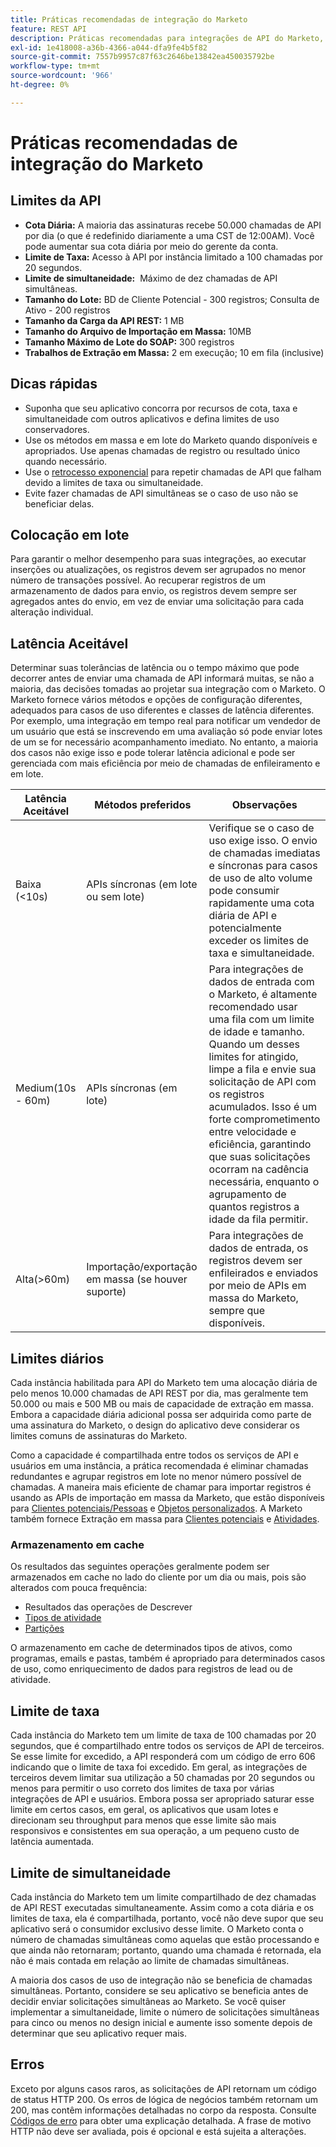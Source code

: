 ```yaml
---
title: Práticas recomendadas de integração do Marketo
feature: REST API
description: Práticas recomendadas para integrações de API do Marketo, abrangendo cotas, limites de taxa e simultaneidade, agrupamento, importação e exportação em massa, armazenamento em cache e planejamento de latência.
exl-id: 1e418008-a36b-4366-a044-dfa9fe4b5f82
source-git-commit: 7557b9957c87f63c2646be13842ea450035792be
workflow-type: tm+mt
source-wordcount: '966'
ht-degree: 0%

---
```


# Práticas recomendadas de integração do Marketo

## Limites da API

- **Cota Diária:** A maioria das assinaturas recebe 50.000 chamadas de API por dia (o que é redefinido diariamente a uma CST de 12:00AM). Você pode aumentar sua cota diária por meio do gerente da conta.
- **Limite de Taxa:** Acesso à API por instância limitado a 100 chamadas por 20 segundos.
- **Limite de simultaneidade:**  Máximo de dez chamadas de API simultâneas.
- **Tamanho do Lote:** BD de Cliente Potencial - 300 registros; Consulta de Ativo - 200 registros
- **Tamanho da Carga da API REST:** 1 MB
- **Tamanho do Arquivo de Importação em Massa:** 10MB
- **Tamanho Máximo de Lote do SOAP:** 300 registros
- **Trabalhos de Extração em Massa:** 2 em execução; 10 em fila (inclusive)

## Dicas rápidas

- Suponha que seu aplicativo concorra por recursos de cota, taxa e simultaneidade com outros aplicativos e defina limites de uso conservadores.
- Use os métodos em massa e em lote do Marketo quando disponíveis e apropriados. Use apenas chamadas de registro ou resultado único quando necessário.
- Use o [retrocesso exponencial](https://en.wikipedia.org/wiki/Exponential_backoff) para repetir chamadas de API que falham devido a limites de taxa ou simultaneidade.
- Evite fazer chamadas de API simultâneas se o caso de uso não se beneficiar delas.

## Colocação em lote

Para garantir o melhor desempenho para suas integrações, ao executar inserções ou atualizações, os registros devem ser agrupados no menor número de transações possível. Ao recuperar registros de um armazenamento de dados para envio, os registros devem sempre ser agregados antes do envio, em vez de enviar uma solicitação para cada alteração individual.

## Latência Aceitável

Determinar suas tolerâncias de latência ou o tempo máximo que pode decorrer antes de enviar uma chamada de API informará muitas, se não a maioria, das decisões tomadas ao projetar sua integração com o Marketo. O Marketo fornece vários métodos e opções de configuração diferentes, adequados para casos de uso diferentes e classes de latência diferentes. Por exemplo, uma integração em tempo real para notificar um vendedor de um usuário que está se inscrevendo em uma avaliação só pode enviar lotes de um se for necessário acompanhamento imediato. No entanto, a maioria dos casos não exige isso e pode tolerar latência adicional e pode ser gerenciada com mais eficiência por meio de chamadas de enfileiramento e em lote.

| Latência Aceitável | Métodos preferidos | Observações |
|---|---|---|
| Baixa (&lt;10s) | APIs síncronas (em lote ou sem lote) | Verifique se o caso de uso exige isso. O envio de chamadas imediatas e síncronas para casos de uso de alto volume pode consumir rapidamente uma cota diária de API e potencialmente exceder os limites de taxa e simultaneidade. |
| Medium(10s - 60m) | APIs síncronas (em lote) | Para integrações de dados de entrada com o Marketo, é altamente recomendado usar uma fila com um limite de idade e tamanho. Quando um desses limites for atingido, limpe a fila e envie sua solicitação de API com os registros acumulados. Isso é um forte comprometimento entre velocidade e eficiência, garantindo que suas solicitações ocorram na cadência necessária, enquanto o agrupamento de quantos registros a idade da fila permitir. |
| Alta(>60m) | Importação/exportação em massa (se houver suporte) | Para integrações de dados de entrada, os registros devem ser enfileirados e enviados por meio de APIs em massa do Marketo, sempre que disponíveis. |

## Limites diários

Cada instância habilitada para API do Marketo tem uma alocação diária de pelo menos 10.000 chamadas de API REST por dia, mas geralmente tem 50.000 ou mais e 500 MB ou mais de capacidade de extração em massa. Embora a capacidade diária adicional possa ser adquirida como parte de uma assinatura do Marketo, o design do aplicativo deve considerar os limites comuns de assinaturas do Marketo.

Como a capacidade é compartilhada entre todos os serviços de API e usuários em uma instância, a prática recomendada é eliminar chamadas redundantes e agrupar registros em lote no menor número possível de chamadas. A maneira mais eficiente de chamar para importar registros é usando as APIs de importação em massa da Marketo, que estão disponíveis para [Clientes potenciais/Pessoas](https://developer.adobe.com/marketo-apis/api/mapi/#tag/Bulk-Import-Leads/operation/importLeadUsingPOST) e [Objetos personalizados](https://developer.adobe.com/marketo-apis/api/mapi/#tag/Snippets/operation/createSnippetUsingPOST). A Marketo também fornece Extração em massa para [Clientes potenciais](bulk-lead-extract.md) e [Atividades](bulk-activity-extract.md).

### Armazenamento em cache

Os resultados das seguintes operações geralmente podem ser armazenados em cache no lado do cliente por um dia ou mais, pois são alterados com pouca frequência:

- Resultados das operações de Descrever
- [Tipos de atividade](https://developer.adobe.com/marketo-apis/api/mapi/#tag/Activities/operation/getAllActivityTypesUsingGET)
- [Partições](https://developer.adobe.com/marketo-apis/api/mapi/#tag/Leads/operation/getLeadPartitionsUsingGET)

O armazenamento em cache de determinados tipos de ativos, como programas, emails e pastas, também é apropriado para determinados casos de uso, como enriquecimento de dados para registros de lead ou de atividade.

## Limite de taxa

Cada instância do Marketo tem um limite de taxa de 100 chamadas por 20 segundos, que é compartilhado entre todos os serviços de API de terceiros. Se esse limite for excedido, a API responderá com um código de erro 606 indicando que o limite de taxa foi excedido. Em geral, as integrações de terceiros devem limitar sua utilização a 50 chamadas por 20 segundos ou menos para permitir o uso correto dos limites de taxa por várias integrações de API e usuários. Embora possa ser apropriado saturar esse limite em certos casos, em geral, os aplicativos que usam lotes e direcionam seu throughput para menos que esse limite são mais responsivos e consistentes em sua operação, a um pequeno custo de latência aumentada.

## Limite de simultaneidade

Cada instância do Marketo tem um limite compartilhado de dez chamadas de API REST executadas simultaneamente. Assim como a cota diária e os limites de taxa, ela é compartilhada, portanto, você não deve supor que seu aplicativo será o consumidor exclusivo desse limite. O Marketo conta o número de chamadas simultâneas como aquelas que estão processando e que ainda não retornaram; portanto, quando uma chamada é retornada, ela não é mais contada em relação ao limite de chamadas simultâneas.

A maioria dos casos de uso de integração não se beneficia de chamadas simultâneas. Portanto, considere se seu aplicativo se beneficia antes de decidir enviar solicitações simultâneas ao Marketo. Se você quiser implementar a simultaneidade, limite o número de solicitações simultâneas para cinco ou menos no design inicial e aumente isso somente depois de determinar que seu aplicativo requer mais.

## Erros

Exceto por alguns casos raros, as solicitações de API retornam um código de status HTTP 200. Os erros de lógica de negócios também retornam um 200, mas contêm informações detalhadas no corpo da resposta. Consulte [Códigos de erro](error-codes.md) para obter uma explicação detalhada. A frase de motivo HTTP não deve ser avaliada, pois é opcional e está sujeita a alterações.
